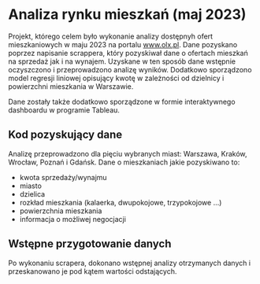 # Analiza rynku mieszkań (maj 2023)

Projekt, którego celem było wykonanie analizy dostępnyh ofert mieszkaniowych w maju 2023 na portalu www.olx.pl.
Dane pozyskano poprzez napisanie scrappera, który pozyskiwał dane o ofertach mieszkań na sprzedaż jak i na wynajem. 
Uzyskane w ten sposób dane wstępnie oczyszczono i przeprowadzono analizę wyników. 
Dodatkowo sporządzono model regresji liniowej opisujący kwotę w zależności od dzielnicy i powierzchni mieszkania w Warszawie. 

Dane zostały także dodatkowo sporządzone w formie interaktywnego dashboardu w programie Tableau. 

## Kod pozyskujący dane

Analizę przeprowadzono dla pięciu wybranych miast: Warszawa, Kraków, Wrocław, Poznań i Gdańsk. Dane o mieszkaniach jakie pozyskiwano to:
- kwota sprzedaży/wynajmu 
- miasto
- dzielica 
- rozkład mieszkania (kalaerka, dwupokojowe, trzypokojowe ...)
- powierzchnia mieszkania
- informacja o możliwej negocjacji 

## Wstępne przygotowanie danych

Po wykonaniu scrapera, dokonano wstępnej analizy otrzymanych danych i przeskanowano je pod kątem wartości odstających.
